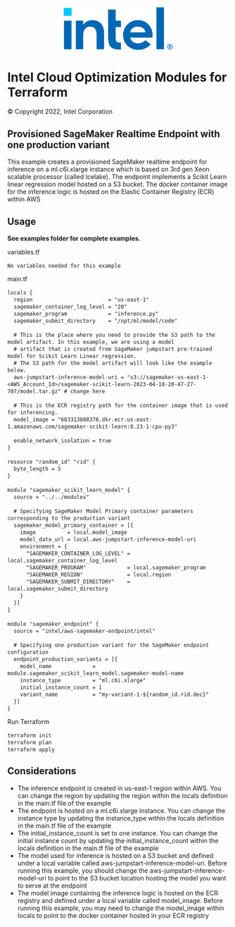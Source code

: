 <p align="center">
  <img src="https://github.com/intel/terraform-intel-aws-sagemaker-endpoint/blob/main/images/logo-classicblue-800px.png?raw=true" alt="Intel Logo" width="250"/>
</p>

# Intel Cloud Optimization Modules for Terraform

© Copyright 2022, Intel Corporation

## Provisioned SageMaker Realtime Endpoint with one production variant

This example creates a provisioned SageMaker realtime endpoint for inference on a ml.c6i.xlarge instance which is based on 3rd gen Xeon scalable processor (called Icelake). The endpoint implements a Scikit Learn linear regression model hosted on a S3 bucket. The docker container image for the inference logic is hosted on the Elastic Container Registry (ECR) within AWS

## Usage

**See examples folder for complete examples.**

variables.tf

```hcl
No variables needed for this example
```
main.tf
```hcl
locals {
  region                        = "us-east-1"
  sagemaker_container_log_level = "20"
  sagemaker_program             = "inference.py"
  sagemaker_submit_directory    = "/opt/ml/model/code"

  # This is the place where you need to provide the S3 path to the model artifact. In this example, we are using a model
  # artifact that is created from SageMaker jumpstart pre-trained model for Scikit Learn Linear regression.
  # The S3 path for the model artifact will look like the example below.
  aws-jumpstart-inference-model-uri = "s3://sagemaker-us-east-1-<AWS_Account_Id>/sagemaker-scikit-learn-2023-04-18-20-47-27-707/model.tar.gz" # change here

  # This is the ECR registry path for the container image that is used for inferencing.
  model_image = "683313688378.dkr.ecr.us-east-1.amazonaws.com/sagemaker-scikit-learn:0.23-1-cpu-py3"

  enable_network_isolation = true
}

resource "random_id" "rid" {
  byte_length = 5
}

module "sagemaker_scikit_learn_model" {
  source = "../../modules"

  # Specifying SageMaker Model Primary container parameters corresponding to the production variant
  sagemaker_model_primary_container = [{
    image          = local.model_image
    model_data_url = local.aws-jumpstart-inference-model-uri
    environment = {
      "SAGEMAKER_CONTAINER_LOG_LEVEL" = local.sagemaker_container_log_level
      "SAGEMAKER_PROGRAM"             = local.sagemaker_program
      "SAGEMAKER_REGION"              = local.region
      "SAGEMAKER_SUBMIT_DIRECTORY"    = local.sagemaker_submit_directory
    }
  }]
}

module "sagemaker_endpoint" {
  source = "intel/aws-sagemaker-endpoint/intel"

  # Specifying one production variant for the SageMaker endpoint configuration
  endpoint_production_variants = [{
    model_name             = module.sagemaker_scikit_learn_model.sagemaker-model-name
    instance_type          = "ml.c6i.xlarge"
    initial_instance_count = 1
    variant_name           = "my-variant-1-${random_id.rid.dec}"
  }]
}
```



Run Terraform

```hcl
terraform init  
terraform plan
terraform apply 
```
## Considerations
- The inference endpoint is created in us-east-1 region within AWS. You can change the region by updating the region within the locals definition in the main.tf file of the example
- The endpoint is hosted on a ml.c6i.xlarge instance. You can change the instance type by updating the instance_type within the locals definition in the main.tf file of the example
- The initial_instance_count is set to one instance. You can change the initial instance count by updating the initial_instance_count within the locals definition in the main.tf file of the example
- The model used for inference is hosted on a S3 bucket and defined under a local variable called aws-jumpstart-inference-model-uri. Before running this example, you should change the aws-jumpstart-inference-model-uri to point to the S3 bucket location hosting the model you want to serve at the endpoint
- The model image containing the inference logic is hosted on the ECR registry and defined under a local variable called model_image. Before running this example, you may need to change the model_image within locals to point to the docker container hosted in your ECR registry